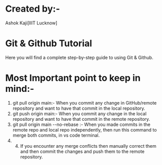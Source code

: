 # Created by:- 
Ashok Kaji[IIIT Lucknow]

# Git & Github Tutorial 
Here you will find a complete step-by-step guide to using Git & Github.

# Most Important point to keep in mind:-
1. git pull origin main:- When you commit any change in GitHub/remote repository and want to have that commit in the local repository.
2. git push origin main:- When you commit any change in the local repository and want to have that commit in the remote repository.
3. git pull origin main --no-rebase :- When you made commits in the remote repo and local repo independently, then run this command to merge both commits, in vs code terminal.
4. 4. If you encounter any merge conflicts then manually correct them and then commit the changes and push them to the remote repository.
